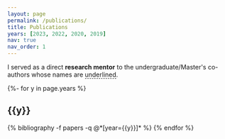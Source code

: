 ```yaml
---
layout: page
permalink: /publications/
title: Publications
years: [2023, 2022, 2020, 2019]
nav: true
nav_order: 1
---
```

<!-- _pages/publications.md -->
<div class="publications">

  I served as a direct <strong>research mentor</strong> to the undergraduate/Master's co-authors whose names are <span style="border-bottom: 1px dashed;">underlined</span>. 

{%- for y in page.years %}
  <h2 class="year">{{y}}</h2>
  {% bibliography -f papers -q @*[year={{y}}]* %}
{% endfor %}

</div>
